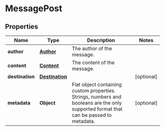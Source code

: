 

# MessagePost

## Properties

Name | Type | Description | Notes
------------ | ------------- | ------------- | -------------
**author** | [**Author**](Author.md) | The author of the message. | 
**content** | [**Content**](Content.md) | The content of the message. | 
**destination** | [**Destination**](Destination.md) |  |  [optional]
**metadata** | **Object** | Flat object containing custom properties. Strings, numbers and booleans are the only supported format that can be passed to metadata.  |  [optional]



